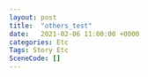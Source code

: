 ```yaml
---
layout: post
title:  "others_test"
date:   2021-02-06 11:00:00 +0000
categories: Etc
Tags: Story Etc
SceneCode: []
---
```

